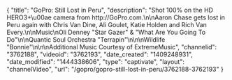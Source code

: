 {
    "title": "GoPro: Still Lost in Peru",
    "description": "Shot 100% on the HD HERO3+\u00ae camera from http:\/\/GoPro.com.\n\nAaron Chase gets lost in Peru again with Chris Van Dine, Ali Goulet, Katie Holden and Rich Van Every.\n\nMusic\nOli Denney \"Star Gazer\" & \"What Are You Going To Do\"\n\nQuantic Soul Orchestra \"Terrapin\"\n\n\nWildlife \"Bonnie\"\n\n\nAdditional Music Courtesy of ExtremeMusic",
    "channelid": "3762188",
    "videoid": "3762193",
    "date_created": "1409248931",
    "date_modified": "1444338606",
    "type": "captivate",
    "layout": "channelVideo",
    "url": "\/gopro\/gopro-still-lost-in-peru\/3762188-3762193"
}